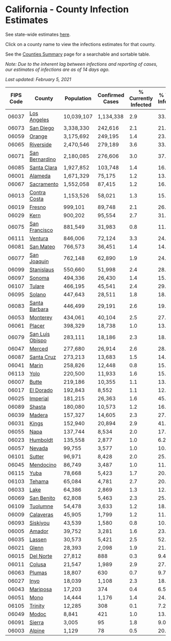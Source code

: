 # California - County Infection Estimates

See state-wide estimates [here](/infections/us-ca).

Click on a county name to view the infections estimates for that county.

See the [Counties Summary](/infections/summary-counties) page for a searchable and sortable table.

*Note: Due to the inherent lag between infections and reporting of cases, our estimates of infections are as of 14 days ago.*

*Last updated: February 5, 2021*

|   FIPS Code |                             County |   Population |   Confirmed Cases |   % Currently Infected |   % Total Infected |
|-------------|------------------------------------|--------------|-------------------|------------------------|--------------------|
|       06037 |         [Los Angeles](los-angeles) |   10,039,107 |         1,134,338 |                    2.9 |               33.9 |
|       06073 |             [San Diego](san-diego) |    3,338,330 |           242,616 |                    2.1 |               21.3 |
|       06059 |                   [Orange](orange) |    3,175,692 |           249,195 |                    1.4 |               23.5 |
|       06065 |             [Riverside](riverside) |    2,470,546 |           279,189 |                    3.6 |               33.2 |
|       06071 |   [San Bernardino](san-bernardino) |    2,180,085 |           276,606 |                    3.0 |               37.3 |
|       06085 |         [Santa Clara](santa-clara) |    1,927,852 |           103,748 |                    1.4 |               16.1 |
|       06001 |                 [Alameda](alameda) |    1,671,329 |            75,175 |                    1.2 |               13.5 |
|       06067 |           [Sacramento](sacramento) |    1,552,058 |            87,415 |                    1.2 |               16.7 |
|       06013 |       [Contra Costa](contra-costa) |    1,153,526 |            58,021 |                    1.3 |               15.1 |
|       06019 |                   [Fresno](fresno) |      999,101 |            89,748 |                    2.1 |               26.7 |
|       06029 |                       [Kern](kern) |      900,202 |            95,554 |                    2.7 |               31.9 |
|       06075 |     [San Francisco](san-francisco) |      881,549 |            31,983 |                    0.8 |               11.5 |
|       06111 |                 [Ventura](ventura) |      846,006 |            72,124 |                    3.3 |               24.5 |
|       06081 |             [San Mateo](san-mateo) |      766,573 |            36,451 |                    1.4 |               14.5 |
|       06077 |         [San Joaquin](san-joaquin) |      762,148 |            62,890 |                    1.9 |               24.9 |
|       06099 |           [Stanislaus](stanislaus) |      550,660 |            51,998 |                    2.4 |               28.1 |
|       06097 |                   [Sonoma](sonoma) |      494,336 |            26,430 |                    1.4 |               15.7 |
|       06107 |                   [Tulare](tulare) |      466,195 |            45,541 |                    2.4 |               29.6 |
|       06095 |                   [Solano](solano) |      447,643 |            28,511 |                    1.8 |               18.6 |
|       06083 |     [Santa Barbara](santa-barbara) |      446,499 |            29,191 |                    2.6 |               19.8 |
|       06053 |               [Monterey](monterey) |      434,061 |            40,104 |                    2.5 |               27.0 |
|       06061 |                   [Placer](placer) |      398,329 |            18,738 |                    1.0 |               13.8 |
|       06079 | [San Luis Obispo](san-luis-obispo) |      283,111 |            18,186 |                    2.3 |               18.6 |
|       06047 |                   [Merced](merced) |      277,680 |            26,914 |                    2.6 |               28.8 |
|       06087 |           [Santa Cruz](santa-cruz) |      273,213 |            13,683 |                    1.5 |               14.5 |
|       06041 |                     [Marin](marin) |      258,826 |            12,448 |                    0.8 |               15.6 |
|       06113 |                       [Yolo](yolo) |      220,500 |            11,933 |                    1.6 |               15.9 |
|       06007 |                     [Butte](butte) |      219,186 |            10,355 |                    1.1 |               13.7 |
|       06017 |             [El Dorado](el-dorado) |      192,843 |             8,552 |                    1.1 |               12.8 |
|       06025 |               [Imperial](imperial) |      181,215 |            26,363 |                    1.6 |               45.9 |
|       06089 |                   [Shasta](shasta) |      180,080 |            10,573 |                    1.2 |               16.5 |
|       06039 |                   [Madera](madera) |      157,327 |            14,605 |                    2.3 |               27.5 |
|       06031 |                     [Kings](kings) |      152,940 |            20,894 |                    2.9 |               41.1 |
|       06055 |                       [Napa](napa) |      137,744 |             8,534 |                    2.0 |               17.9 |
|       06023 |               [Humboldt](humboldt) |      135,558 |             2,877 |                    1.0 |                6.2 |
|       06057 |                   [Nevada](nevada) |       99,755 |             3,577 |                    1.0 |               10.5 |
|       06101 |                   [Sutter](sutter) |       96,971 |             8,428 |                    2.0 |               25.3 |
|       06045 |             [Mendocino](mendocino) |       86,749 |             3,487 |                    1.0 |               11.7 |
|       06115 |                       [Yuba](yuba) |       78,668 |             5,423 |                    1.7 |               20.0 |
|       06103 |                   [Tehama](tehama) |       65,084 |             4,781 |                    2.7 |               20.6 |
|       06033 |                       [Lake](lake) |       64,386 |             2,869 |                    1.3 |               12.6 |
|       06069 |           [San Benito](san-benito) |       62,808 |             5,463 |                    2.3 |               25.7 |
|       06109 |               [Tuolumne](tuolumne) |       54,478 |             3,633 |                    1.2 |               18.9 |
|       06009 |             [Calaveras](calaveras) |       45,905 |             1,799 |                    1.2 |               11.3 |
|       06093 |               [Siskiyou](siskiyou) |       43,539 |             1,580 |                    0.8 |               10.3 |
|       06005 |                   [Amador](amador) |       39,752 |             3,281 |                    1.6 |               23.5 |
|       06035 |                   [Lassen](lassen) |       30,573 |             5,421 |                    2.5 |               52.1 |
|       06021 |                     [Glenn](glenn) |       28,393 |             2,098 |                    1.9 |               21.7 |
|       06015 |             [Del Norte](del-norte) |       27,812 |               888 |                    0.3 |                9.4 |
|       06011 |                   [Colusa](colusa) |       21,547 |             1,989 |                    2.9 |               27.1 |
|       06063 |                   [Plumas](plumas) |       18,807 |               630 |                    0.7 |                9.7 |
|       06027 |                       [Inyo](inyo) |       18,039 |             1,108 |                    2.3 |               18.1 |
|       06043 |               [Mariposa](mariposa) |       17,203 |               374 |                    0.4 |                6.5 |
|       06051 |                       [Mono](mono) |       14,444 |             1,176 |                    1.4 |               24.5 |
|       06105 |                 [Trinity](trinity) |       12,285 |               308 |                    0.1 |                7.2 |
|       06049 |                     [Modoc](modoc) |        8,841 |               421 |                    1.0 |               13.3 |
|       06091 |                   [Sierra](sierra) |        3,005 |                95 |                    1.8 |                9.0 |
|       06003 |                   [Alpine](alpine) |        1,129 |                78 |                    0.5 |               20.1 |